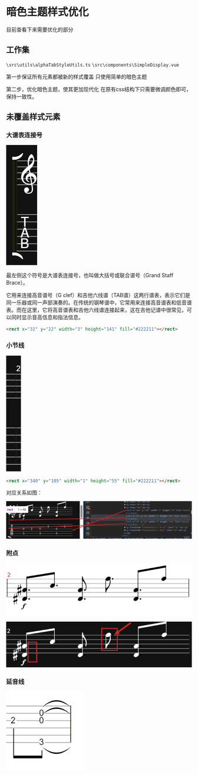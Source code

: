 # 暗色主题样式优化

<!-- - [符干 (Stems)、符尾 (Flags) 和符杠 (Beams)在最初的着色方案中没有被覆盖](../issue/imcomplete-apply.md) -->

目前查看下来需要优化的部分

## 工作集

`\src\utils\alphaTabStyleUtils.ts`
`\src\components\SimpleDisplay.vue`

第一步保证所有元素都被新的样式覆盖
只使用简单的暗色主题


第二步，优化暗色主题，使其更加现代化
在原有css结构下只需要微调颜色即可，保持一致性。

## 未覆盖样式元素

### 大谱表连接号

![大谱表连接号](image.png)

最左侧这个符号是大谱表连接号，也叫做大括号或联合谱号（Grand Staff Brace）。

它用来连接高音谱号（G clef）和吉他六线谱（TAB谱）这两行谱表，表示它们是同一乐器或同一声部演奏的。在传统的钢琴谱中，它常用来连接高音谱表和低音谱表。而在这里，它将高音谱表和吉他六线谱连接起来，这在吉他记谱中很常见，可以同时显示音高信息和指法信息。

```html
<rect x="32" y="22" width="3" height="141" fill="#222211"></rect>
```

### 小节线

![小节线](image-3.png)

```html
<rect x="340" y="105" width="1" height="55" fill="#222211"></rect>
```

对应关系如图：

![对应关系](image-4.png)

### 附点

![正常附点](image-1.png)

![没有被赋予样式的附点](image-2.png)

### 延音线

![延音线](image-5.png)